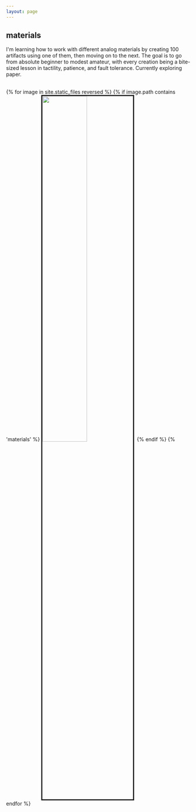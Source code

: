 ```yaml
---
layout: page
---
```


## materials

I'm learning how to work with different analog materials by creating 100
artifacts using one of them, then moving on to the next. The goal is to go
from absolute beginner to modest amateur, with every creation being a
bite-sized lesson in tactility, patience, and fault tolerance. Currently
exploring paper.

<br/>

<div>
    {% for image in site.static_files reversed %} {% if image.path contains
    'materials' %}
    <img
      src="{{ site.baseurl }}{{ image.path }}"
      width="49.1%"
      style="border-style: solid"
    />&nbsp;
    {% endif %} {% endfor %}
  </div>
